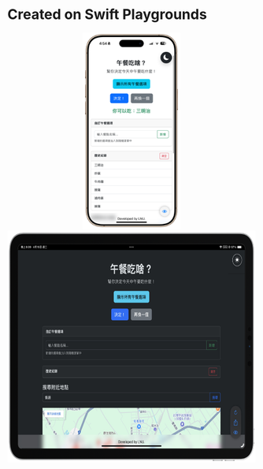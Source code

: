 # Created on Swift Playgrounds
<p align="center">
  <img src="https://raw.githubusercontent.com/ian20040409/Lunch-webview-swift/refs/heads/main/IMG_0069_new.png" height="400">
  <img src="https://raw.githubusercontent.com/ian20040409/Lunch-webview-swift/refs/heads/main/IMG_0034-landscape.png" height="470">
</p>
